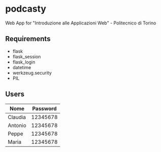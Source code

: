 # podcasty
Web App for "Introduzione alle Applicazioni Web" - Politecnico di Torino


## Requirements
- flask
- flask_session
- flask_login
- datetime
- werkzeug.security
- PIL

## Users
| Nome    | Password |
|---------|----------|
| Claudia | 12345678 |
| Antonio | 12345678 |
| Peppe   | 12345678 |
| Maria   | 12345678 |